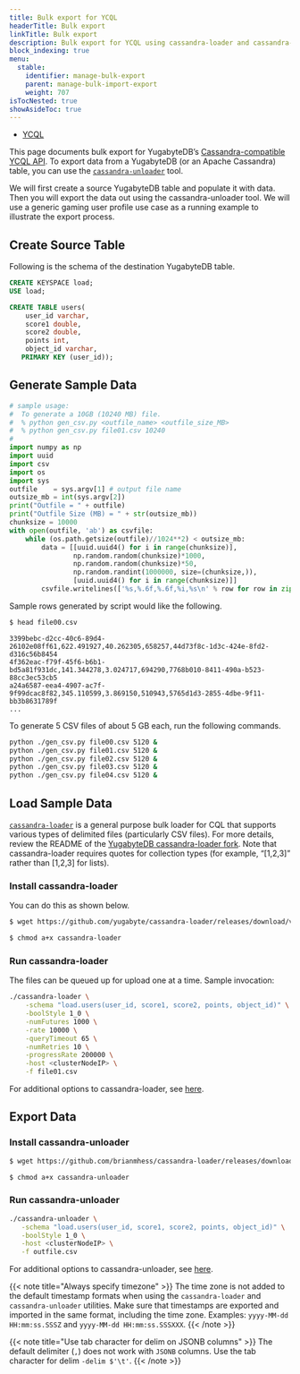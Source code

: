 ```yaml
---
title: Bulk export for YCQL
headerTitle: Bulk export
linkTitle: Bulk export
description: Bulk export for YCQL using cassandra-loader and cassandra-unloader.
block_indexing: true
menu:
  stable:
    identifier: manage-bulk-export
    parent: manage-bulk-import-export
    weight: 707
isTocNested: true
showAsideToc: true
---
```


<ul class="nav nav-tabs-alt nav-tabs-yb">
  <li >
    <a href="" class="nav-link active">
      <i class="icon-cassandra" aria-hidden="true"></i>
      YCQL
    </a>
  </li>
</ul>

This page documents bulk export for YugabyteDB’s [Cassandra-compatible YCQL API](../../../../api/ycql). To export data from a YugabyteDB (or an Apache Cassandra) table, you can use the [`cassandra-unloader`](https://github.com/yugabyte/cassandra-loader#cassandra-unloader) tool.

We will first create a source YugabyteDB table and populate it with data. Then you will export the data out using the cassandra-unloader tool. We will use a generic gaming user profile use case as a running example to illustrate the export process.

## Create Source Table

Following is the schema of the destination YugabyteDB table.

```sql
CREATE KEYSPACE load;
USE load;

CREATE TABLE users(
	user_id varchar, 
	score1 double, 
	score2 double,
	points int, 
	object_id varchar,
   PRIMARY KEY (user_id));
```

## Generate Sample Data

```py
# sample usage:
#  To generate a 10GB (10240 MB) file.
#  % python gen_csv.py <outfile_name> <outfile_size_MB>
#  % python gen_csv.py file01.csv 10240
#
import numpy as np
import uuid
import csv
import os
import sys
outfile    = sys.argv[1] # output file name
outsize_mb = int(sys.argv[2])
print("Outfile = " + outfile)
print("Outfile Size (MB) = " + str(outsize_mb))
chunksize = 10000
with open(outfile, 'ab') as csvfile:
    while (os.path.getsize(outfile)//1024**2) < outsize_mb:
        data = [[uuid.uuid4() for i in range(chunksize)],
                np.random.random(chunksize)*1000,
                np.random.random(chunksize)*50,
                np.random.randint(1000000, size=(chunksize,)),
                [uuid.uuid4() for i in range(chunksize)]]
        csvfile.writelines(['%s,%.6f,%.6f,%i,%s\n' % row for row in zip(*data)])
```

Sample rows generated by script would like the following.

```sh
$ head file00.csv
```
```
3399bebc-d2cc-40c6-89d4-26102e08ff61,622.491927,40.262305,658257,44d73f8c-1d3c-424e-8fd2-d316c56b8454
4f362eac-f79f-45f6-b6b1-bd5a81f931dc,141.344278,3.024717,694290,7768b010-8411-490a-b523-88cc3ec53cb5
a24a6587-eea4-4907-ac7f-9f99dcac8f82,345.110599,3.869150,510943,5765d1d3-2855-4dbe-9f11-bb3b8631789f
...
```

To generate 5 CSV files of about 5 GB each, run the following commands.

```sh
python ./gen_csv.py file00.csv 5120 &
python ./gen_csv.py file01.csv 5120 &
python ./gen_csv.py file02.csv 5120 &
python ./gen_csv.py file03.csv 5120 &
python ./gen_csv.py file04.csv 5120 &
```

## Load Sample Data

[`cassandra-loader`](https://github.com/brianmhess/cassandra-loader) is a general purpose bulk loader for CQL that supports various types of delimited files (particularly CSV files). For more details, review the README of the [YugabyteDB cassandra-loader fork](https://github.com/yugabyte/cassandra-loader/). Note that cassandra-loader requires quotes for collection types (for example, “[1,2,3]” rather than [1,2,3] for lists).

### Install cassandra-loader

You can do this as shown below.

```sh
$ wget https://github.com/yugabyte/cassandra-loader/releases/download/v0.0.27-yb-2/cassandra-loader
```

```sh
$ chmod a+x cassandra-loader
```

### Run cassandra-loader

The files can be queued up for upload one at a time. Sample invocation:

```sh
./cassandra-loader \
    -schema "load.users(user_id, score1, score2, points, object_id)" \
    -boolStyle 1_0 \
    -numFutures 1000 \
    -rate 10000 \
    -queryTimeout 65 \
    -numRetries 10 \
    -progressRate 200000 \
    -host <clusterNodeIP> \
    -f file01.csv
```

For additional options to cassandra-loader, see [here](https://github.com/yugabyte/cassandra-loader#options).

## Export Data

### Install cassandra-unloader

```sh
$ wget https://github.com/brianmhess/cassandra-loader/releases/download/v0.0.27/cassandra-unloader
```

```sh
$ chmod a+x cassandra-unloader
```

### Run cassandra-unloader

```sh
./cassandra-unloader \
   -schema "load.users(user_id, score1, score2, points, object_id)" \
   -boolStyle 1_0 \
   -host <clusterNodeIP> \
   -f outfile.csv
```

For additional options to cassandra-unloader, see [here](https://github.com/yugabyte/cassandra-loader#cassandra-unloader).

{{< note title="Always specify timezone" >}}
The time zone is not added to the default timestamp formats when using the `cassandra-loader` and `cassandra-unloader` utilities.
Make sure that timestamps are exported and imported in the same format, including the time zone.
Examples:  `yyyy-MM-dd HH:mm:ss.SSSZ` and `yyyy-MM-dd HH:mm:ss.SSSXXX`.
{{< /note >}}


{{< note title="Use tab character for delim on JSONB columns" >}}
The default delimiter (`,`) does not work with `JSONB` columns. Use the tab character for delim `-delim $'\t'`.
{{< /note >}}
